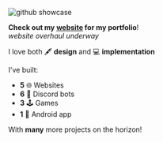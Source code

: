 ![github showcase](https://i.imgur.com/CXhM3qw.png)

**Check out my [website](https://adamelaoud.com) for my portfolio**!  
*website overhaul underway*

I love both 🖋️ **design** and 💻 **implementation**

I've built:  
- **5** 🌐 Websites
- **6** 🤖 Discord bots
- **3** 🕹️ Games
- **1**  📱 Android app

With **many** more projects on the horizon!

